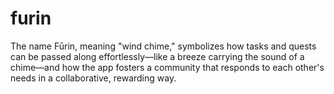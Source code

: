 # furin
The name Fūrin, meaning "wind chime," symbolizes how tasks and quests can be passed along effortlessly—like a breeze carrying the sound of a chime—and how the app fosters a community that responds to each other's needs in a collaborative, rewarding way.

